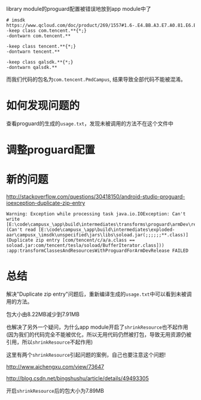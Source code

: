 [Tag]: android

library module的proguard配置被错误地放到app module中了

```
# imsdk https://www.qcloud.com/doc/product/269/1557#1.6-.E4.BB.A3.E7.A0.81.E6.B7.B7.E6.B7.86.E8.A7.84.E5.88.99
-keep class com.tencent.**{*;}
-dontwarn com.tencent.**

-keep class tencent.**{*;}
-dontwarn tencent.**

-keep class qalsdk.**{*;}
-dontwarn qalsdk.**
```

而我们代码的包名为`com.tencent.PmdCampus`, 结果导致全部代码不能被混淆。

# 如何发现问题的
查看proguard的生成的`usage.txt`，发现未被调用的方法不在这个文件中

# 调整proguard配置


# 新的问题

http://stackoverflow.com/questions/30418150/android-studio-proguard-ioexception-duplicate-zip-entry

```
Warning: Exception while processing task java.io.IOException: Can't write [E:\code\campusx_\app\build\intermediates\transforms\proguard\armDev\release\jars\3\1f\main.jar] (Can't read [E:\code\campusx_\app\build\intermediates\exploded-aar\campusx_\imsdk\unspecified\jars\libs\soload.jar(;;;;;;**.class)] (Duplicate zip entry [com/tencent/c/a/a.class == soload.jar:com/tencent/tesla/soload/BufferIterator.class]))
:app:transformClassesAndResourcesWithProguardForArmDevRelease FAILED
```

# 总结

解决"Duplicate zip entry"问题后，重新编译生成的`usage.txt`中可以看到未被调用的方法。

包大小由8.22MB减少到7.91MB

也解决了另外一个疑问，为什么app module开启了`shrinkResource`也不起作用 (因为我们的代码完全不能被优化，所以无用代码仍然被打包，导致无用资源仍被引用，所以`shrinkResource`不起作用)

这里有两个`shrinkResource`引起问题的案例，自己也要注意这个问题!

http://www.aichengxu.com/view/73647

http://blog.csdn.net/bingshushu/article/details/49493305

开启`shrinkResource`后的包大小为7.89MB